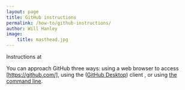 ```yaml
---
layout: page
title: GitHub instructions
permalink: /how-to/github-instructions/
author: Will Hanley
image:
    title: masthead.jpg
---
```


Instructions at 

You can approach GitHub three ways: using a web browser to access [https://github.com/], using the ([GitHub Desktop]()) client , or using [the command line](http://programminghistorian.org/lessons/intro-to-bash).